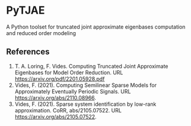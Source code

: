 # PyTJAE
A Python toolset for truncated joint approximate eigenbases computation and reduced order modeling

## References
1. T. A. Loring, F. Vides. Computing Truncated Joint Approximate
Eigenbases for Model Order Reduction. URL https://arxiv.org/pdf/2201.05928.pdf
2. Vides, F. (2021). Computing Semilinear Sparse Models for Approximately Eventually Periodic Signals. URL 	https://arxiv.org/abs/2110.08966. 
3. Vides, F. (2021). Sparse system identification by low-rank approximation. CoRR, abs/2105.07522. URL https://arxiv.org/abs/2105.07522.
